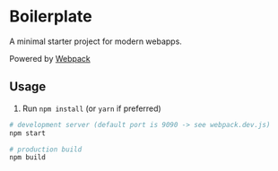 # Boilerplate

A minimal starter project for modern webapps.

Powered by [Webpack](https://webpack.js.org/)

## Usage

1. Run `npm install` (or `yarn` if preferred)

```sh
# development server (default port is 9090 -> see webpack.dev.js)
npm start

# production build
npm build
```
